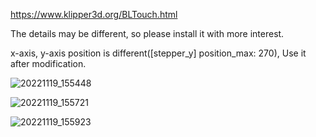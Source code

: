 https://www.klipper3d.org/BLTouch.html

The details may be different, so please install it with more interest.

x-axis, y-axis position is different([stepper_y] position_max: 270), Use it after modification.



![20221119_155448](https://user-images.githubusercontent.com/102475504/202937092-f7d2d761-7ef3-4349-848a-99a6d082a892.jpg)

![20221119_155721](https://user-images.githubusercontent.com/102475504/202937095-426efe42-d9c4-40f3-bba4-0e3ba57230f8.jpg)

![20221119_155923](https://user-images.githubusercontent.com/102475504/202937101-21c58564-0b77-4b09-88d8-0f37466dfede.jpg)

